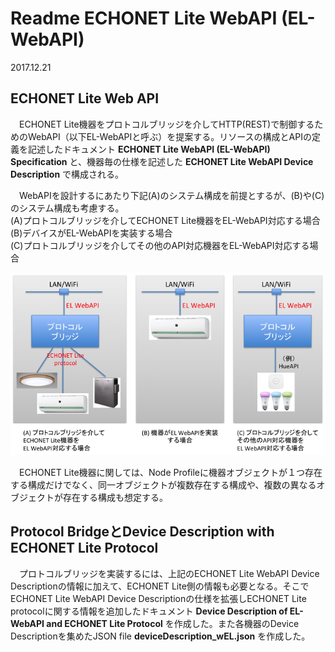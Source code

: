 # Readme ECHONET Lite WebAPI (EL-WebAPI)

2017.12.21  

## ECHONET Lite Web API

　ECHONET Lite機器をプロトコルブリッジを介してHTTP(REST)で制御するためのWebAPI（以下EL-WebAPIと呼ぶ）を提案する。リソースの構成とAPIの定義を記述したドキュメント __ECHONET Lite WebAPI (EL-WebAPI) Specification__ と、機器毎の仕様を記述した __ECHONET Lite WebAPI Device Description__ で構成される。 

　WebAPIを設計するにあたり下記(A)のシステム構成を前提とするが、(B)や(C)のシステム構成も考慮する。  
(A)プロトコルブリッジを介してECHONET Lite機器をEL-WebAPI対応する場合  
(B)デバイスがEL-WebAPIを実装する場合    
(C)プロトコルブリッジを介してその他のAPI対応機器をEL-WebAPI対応する場合  


![システム構成](_graphics/system.png)  

　ECHONET Lite機器に関しては、Node Profileに機器オブジェクトが１つ存在する構成だけでなく、同一オブジェクトが複数存在する構成や、複数の異なるオブジェクトが存在する構成も想定する。


## Protocol BridgeとDevice Description with ECHONET Lite Protocol
　プロトコルブリッジを実装するには、上記のECHONET Lite WebAPI Device Descriptionの情報に加えて、ECHONET Lite側の情報も必要となる。そこでECHONET Lite WebAPI Device Descriptionの仕様を拡張しECHONET Lite protocolに関する情報を追加したドキュメント __Device Description of EL-WebAPI and ECHONET Lite Protocol__ を作成した。また各機器のDevice Descriptionを集めたJSON file __deviceDescription_wEL.json__ を作成した。  